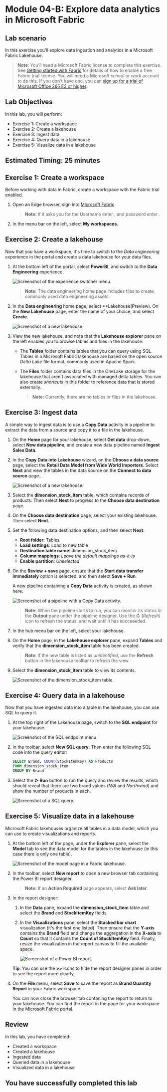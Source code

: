 # Module 04-B: Explore data analytics in Microsoft Fabric

## Lab scenario
In this exercise you'll explore data ingestion and analytics in a Microsoft Fabric Lakehouse.

> **Note**: You'll need a Microsoft Fabric license to complete this exercise. See [Getting started with Fabric](https://learn.microsoft.com/fabric/get-started/fabric-trial) for details of how to enable a free Fabric trial license. You will need a Microsoft *school* or *work* account to do this. If you don't have one, you can [sign up for a trial of Microsoft Office 365 E3 or higher](https://www.microsoft.com/microsoft-365/business/compare-more-office-365-for-business-plans).

## Lab Objectives

In this lab, you will perform:

+ Exercise 1: Create a workspace
+ Exercise 2: Create a lakehouse
+ Exercise 3: Ingest data
+ Exercise 4: Query data in a lakehouse
+ Exercise 5: Visualize data in a lakehouse

## Estimated Timing: 25 minutes

## Exercise 1: Create a workspace

Before working with data in Fabric, create a workspace with the Fabric trial enabled.

1. Open an Edge browser, sign into [Microsoft Fabric](https://app.fabric.microsoft.com).

    >**Note:** If it asks you for the Username enter <inject key="AzureAdUserEmail"></inject>, and password enter <inject key="AzureAdUserPassword"></inject>.
    
3. In the menu bar on the left, select **My workspaces**.

## Exercise 2: Create a lakehouse

Now that you have a workspace, it's time to switch to the *Data engineering* experience in the portal and create a data lakehouse for your data files.

1. At the bottom left of the portal, select **PowerBI**, and switch to the **Data Engineering** experience.

   ![Screenshot of the experience switcher menu.](./images/DP-900-dataengineering.png)

    >**Note:** The data engineering home page includes tiles to create commonly used data engineering assets.

2. In the **Data engineering** home page, select **Lakehouse(Preview). On the **New Lakehouse** page, enter the name of your choice, and select **Create**.

   ![Screenshot of a new lakehouse.](./images/DP-900-lakehouse.png)

3. View the new lakehouse, and note that the **Lakehouse explorer** pane on the left enables you to browse tables and files in the lakehouse:
    
    - The **Tables** folder contains tables that you can query using SQL. Tables in a Microsoft Fabric lakehouse are based on the open source *Delta Lake* file format, commonly used in Apache Spark.
    
    - The **Files** folder contains data files in the OneLake storage for the lakehouse that aren't associated with managed delta tables. You can also create *shortcuts* in this folder to reference data that is stored externally.
    
      >**Note:** Currently, there are no tables or files in the lakehouse.

## Exercise 3: Ingest data

A simple way to ingest data is to use a **Copy Data** activity in a pipeline to extract the data from a source and copy it to a file in the lakehouse.

1. On the **Home** page for your lakehouse, select **Get data** drop-down, select **New data pipeline**, and create a new data pipeline named **Ingest Sales Data**.

1. In the **Copy Data into Lakehouse** wizard, on the **Choose a data source** page, select the **Retail Data Model from Wide World Importers**. Select **Next** and view the tables in the data source on the **Connect to data source** page..

   ![Screenshot of a new lakehouse.](./images/choose-data-source.png)

1. Select the **dimension_stock_item** table, which contains records of products. Then select **Next** to progress to the **Choose data destination** page.

1. On the **Choose data destination** page, select your existing lakehouse. Then select **Next**.

1. Set the following data destination options, and then select **Next**:
    - **Root folder**: Tables
    - **Load settings**: Load to new table
    - **Destination table name**: dimension_stock_item
    - **Column mappings**: *Leave the default mappings as-it-is*
    - **Enable partition**: *Unselected*

1. On the **Review + save** page, ensure that the **Start data transfer immediately** option is selected, and then select **Save + Run**.

    A new pipeline containing a **Copy Data** activity is created, as shown here:

    ![Screenshot of a pipeline with a Copy Data activity.](./images/DP-900-copy.png)

    >**Note:** When the pipeline starts to run, you can monitor its status in the **Output** pane under the pipeline designer. Use the **&#8635;** (*Refresh*) icon to refresh the status, and wait until it has succeeeded.

1. In the hub menu bar on the left, select your lakehouse.
1. On the **Home** page, in the **Lakehouse explorer** pane, expand **Tables** and verify that the **dimension_stock_item** table has been created.

    >**Note**: If the new table is listed as *unidentified*, use the **Refresh** button in the lakehouse toolbar to refresh the view.

1. Select the **dimension_stock_item** table to view its contents.

    ![Screenshot of the dimension_stock_item table.](./images/dimProduct.png)

## Exercise 4: Query data in a lakehouse

Now that you have ingested data into a table in the lakehouse, you can use SQL to query it.

1. At the top right of the Lakehouse page, switch to the **SQL endpoint** for your lakehouse.

    ![Screenshot of the SQL endpoint menu.](./images/DP-900-sql.png)

1. In the toolbar, select **New SQL query**. Then enter the following SQL code into the query editor:

    ```sql
    SELECT Brand, COUNT(StockItemKey) AS Products
    FROM dimension_stock_item
    GROUP BY Brand
    ```

1. Select the **&#9655; Run** button to run the query and review the results, which should reveal that there are two brand values (*N/A* and *Northwind*) and show the number of products in each.

    ![Screenshot of a SQL query.](./images/sql-query.png)

## Exercise 5: Visualize data in a lakehouse

Microsoft Fabric lakehouses organize all tables in a data model, which you can use to create visualizations and reports.

1. At the bottom left of the page, under the **Explorer** pane, select the **Model** tab to see the data model for the tables in the lakehouse (in this case there is only one table).

    ![Screenshot of the model page in a Fabric lakehouse.](./images/fabric-model.png)

1. In the toolbar, select **New report** to open a new browser tab containing the Power BI report designer.

   >**Note:** If an **Action Required** page appears, select **Ask later**.

1. In the report designer:
    1. In the **Data** pane, expand the **dimension_stock_item** table and select the **Brand** and **StockItemKey** fields.
    
    1. In the **Visualizations** pane, select the **Stacked bar chart** visualization (it's the first one listed). Then ensure that the **Y-axis** contains the **Brand** field and change the aggregation in the **X-axis** to **Count** so that it contains the **Count of StockItemKey** field. Finally, resize the visualization in the report canvas to fill the available space.

        ![Screenshot of a Power BI report.](./images/fabric-report.png)

    **Tip**: You can use the **>>** icons to hide the report designer panes in order to see the report more clearly.

1. On the **File** menu, select **Save** to save the report as **Brand Quantity Report** in your Fabric workspace.

    You can now close the browser tab contaning the report to return to your lakehouse. You can find the report in the page for your workspace in the Microsoft Fabric portal.

## Review
In this lab, you have completed:
- Created a workspace
- Created a lakehouse
- Ingested data
- Queried data in a lakehouse
- Visualized data in a lakehouse
  
## You have successfully completed this lab

